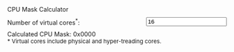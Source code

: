 <div class="calculator" id="cpumask-calculator">
<div class="title">CPU Mask Calculator</div>
<div style="width: 100%; padding-top: 10px;">
    <div style="display: flex; align-items: center;">
        <label style="width: 350px;" for="cpuc-cores">Number of virtual cores<sup>*</sup>:</label>
        <input id="cpuc-cores" type="number" min="1" value="16"/>
    </div>
</div>
<div id="cpuc-cores-wrapper" style="padding-top: 10px; display: grid; grid-template-columns: repeat(4, 1fr); grid-column-gap: 10px; grid-row-gap: 10px; justify-items: center;">
</div>
<div class="result-title">Calculated CPU Mask: <span id="cpuc-result" class="result">0x0000</span></div>
</div>
<span style="font-size: small">* Virtual cores include physical and hyper-treading cores.</span>
